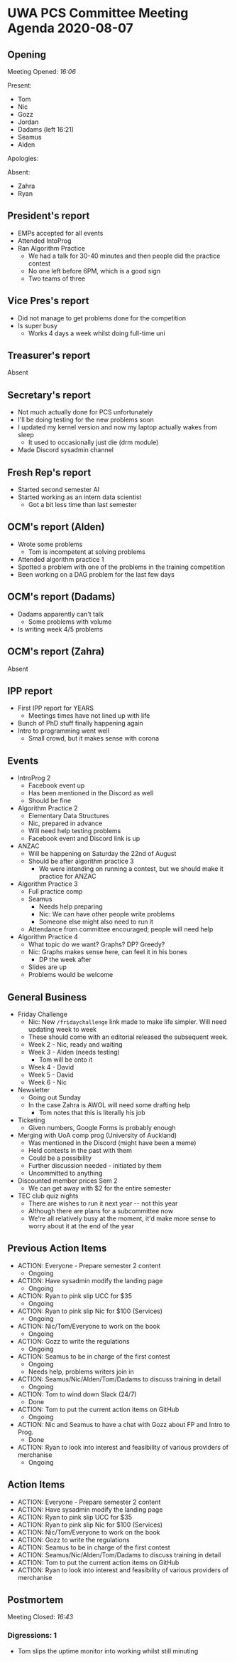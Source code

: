 # UWA PCS Committee Meeting Agenda 2020-08-07

## Opening

Meeting Opened: *16:06*

Present:

- Tom
- Nic
- Gozz
- Jordan
- Dadams (left 16:21)
- Seamus
- Alden

Apologies:

Absent:

- Zahra
- Ryan

## President's report

- EMPs accepted for all events
- Attended IntoProg
- Ran Algorithm Practice
  - We had a talk for 30-40 minutes and then people did the practice contest
  - No one left before 6PM, which is a good sign
  - Two teams of three

## Vice Pres's report

- Did not manage to get problems done for the competition
- Is super busy
  - Works 4 days a week whilst doing full-time uni

## Treasurer's report

Absent

## Secretary's report

- Not much actually done for PCS unfortunately
- I'll be doing testing for the new problems soon
- I updated my kernel version and now my laptop actually wakes from sleep
  - It used to occasionally just die (drm module)
- Made Discord sysadmin channel

## Fresh Rep's report

- Started second semester AI
- Started working as an intern data scientist
  - Got a bit less time than last semester

## OCM's report (Alden)

- Wrote some problems
  - Tom is incompetent at solving problems
- Attended algorithm practice 1
- Spotted a problem with one of the problems in the training competition
- Been working on a DAG problem for the last few days

## OCM's report (Dadams)

- Dadams apparently can't talk
  - Some problems with volume
- Is writing week 4/5 problems

## OCM's report (Zahra)

Absent

## IPP report

- First IPP report for YEARS
  - Meetings times have not lined up with life
- Bunch of PhD stuff finally happening again
- Intro to programming went well
  - Small crowd, but it makes sense with corona

## Events

- IntroProg 2
  - Facebook event up
  - Has been mentioned in the Discord as well
  - Should be fine
- Algorithm Practice 2
  - Elementary Data Structures
  - Nic, prepared in advance
  - Will need help testing problems
  - Facebook event and Discord link is up
- ANZAC
  - Will be happening on Saturday the 22nd of August
  - Should be after algorithm practice 3
    - We were intending on running a contest, but we should make it practice for ANZAC
- Algorithm Practice 3
  - Full practice comp
  - Seamus
    - Needs help preparing
    - Nic: We can have other people write problems
    - Someone else might also need to run it
  - Attendance from committee encouraged; people will need help
- Algorithm Practice 4
  - What topic do we want? Graphs? DP? Greedy?
  - Nic: Graphs makes sense here, can feel it in his bones
    - DP the week after
  - Slides are up
  - Problems would be welcome

## General Business

- Friday Challenge
  - Nic: New `/fridaychallenge` link made to make life simpler. Will need updating week to week
  - These should come with an editorial released the subsequent week.
  - Week 2 - Nic, ready and waiting
  - Week 3 - Alden (needs testing)
    - Tom will be onto it
  - Week 4 - David
  - Week 5 - David
  - Week 6 - Nic
- Newsletter
  - Going out Sunday
  - In the case Zahra is AWOL will need some drafting help
    - Tom notes that this is literally his job
- Ticketing
  - Given numbers, Google Forms is probably enough
- Merging with UoA comp prog (University of Auckland)
  - Was mentioned in the Discord (might have been a meme)
  - Held contests in the past with them
  - Could be a possibility
  - Further discussion needed - initiated by them
  - Uncommitted to anything
- Discounted member prices Sem 2
  - We can get away with $2 for the entire semester
- TEC club quiz nights
  - There are wishes to run it next year -- not this year
  - Although there are plans for a subcommittee now
  - We're all relatively busy at the moment, it'd make more sense to worry
    about it at the end of the year

## Previous Action Items

- ACTION: Everyone - Prepare semester 2 content
  - Ongoing
- ACTION: Have sysadmin modify the landing page
  - Ongoing
- ACTION: Ryan to pink slip UCC for $35
  - Ongoing
- ACTION: Ryan to pink slip Nic for $100 (Services)
  - Ongoing
- ACTION: Nic/Tom/Everyone to work on the book
  - Ongoing
- ACTION: Gozz to write the regulations
  - Ongoing
- ACTION: Seamus to be in charge of the first contest
  - Ongoing
  - Needs help, problems writers join in
- ACTION: Seamus/Nic/Alden/Tom/Dadams to discuss training in detail
  - Ongoing
- ACTION: Tom to wind down Slack (24/7)
  - Done
- ACTION: Tom to put the current action items on GitHub
  - Ongoing
- ACTION: Nic and Seamus to have a chat with Gozz about FP and Intro to Prog.
  - Done
- ACTION: Ryan to look into interest and feasibility of various providers of merchanise
  - Ongoing

## Action Items

- ACTION: Everyone - Prepare semester 2 content
- ACTION: Have sysadmin modify the landing page
- ACTION: Ryan to pink slip UCC for $35
- ACTION: Ryan to pink slip Nic for $100 (Services)
- ACTION: Nic/Tom/Everyone to work on the book
- ACTION: Gozz to write the regulations
- ACTION: Seamus to be in charge of the first contest
- ACTION: Seamus/Nic/Alden/Tom/Dadams to discuss training in detail
- ACTION: Tom to put the current action items on GitHub
- ACTION: Ryan to look into interest and feasibility of various providers of merchanise

## Postmortem

Meeting Closed: *16:43*

### Digressions: 1

- Tom slips the uptime monitor into working whilst still minuting

